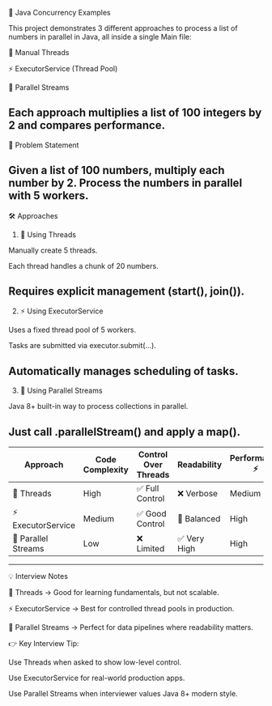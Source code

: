 🚀 Java Concurrency Examples

This project demonstrates 3 different approaches to process a list of numbers in parallel in Java, all inside a single Main file:

🧵 Manual Threads

⚡ ExecutorService (Thread Pool)

🌊 Parallel Streams

Each approach multiplies a list of 100 integers by 2 and compares performance.
-------------------------------------------------------------------------------
📌 Problem Statement

Given a list of 100 numbers, multiply each number by 2.
Process the numbers in parallel with 5 workers.
-------------------------------------------------------------------------------
🛠️ Approaches
1. 🧵 Using Threads

Manually create 5 threads.

Each thread handles a chunk of 20 numbers.

Requires explicit management (start(), join()).
------------------------------------------------------------------------------
2. ⚡ Using ExecutorService

Uses a fixed thread pool of 5 workers.

Tasks are submitted via executor.submit(...).

Automatically manages scheduling of tasks.
----------------------------------------------------------------------------
3. 🌊 Using Parallel Streams

Java 8+ built-in way to process collections in parallel.

Just call .parallelStream() and apply a map().
---------------------------------------------------------------------------
| Approach            | Code Complexity | Control Over Threads | Readability | Performance ⚡ |
| ------------------- | --------------- | -------------------- | ----------- | ------------- |
| 🧵 Threads          | High            | ✅ Full Control       | ❌ Verbose   | Medium        |
| ⚡ ExecutorService   | Medium          | ✅ Good Control       | 🙂 Balanced | High          |
| 🌊 Parallel Streams | Low             | ❌ Limited            | ✅ Very High | High          |
----------------------------------------------------------------------------------
💡 Interview Notes

🧵 Threads → Good for learning fundamentals, but not scalable.

⚡ ExecutorService → Best for controlled thread pools in production.

🌊 Parallel Streams → Perfect for data pipelines where readability matters.

👉 Key Interview Tip:

Use Threads when asked to show low-level control.

Use ExecutorService for real-world production apps.

Use Parallel Streams when interviewer values Java 8+ modern style.
